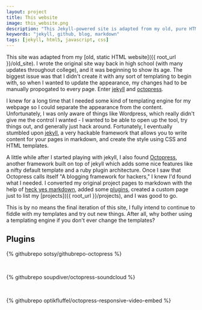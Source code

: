 ```yaml
---
layout: project
title: This website
image: this_website.png
description: "This Jekyll-powered site is adapted from my old, pure HTML site"
keywords: "jekyll, github, blog, markdown"
tags: [jekyll, html5, javascript, css]
---
```


This site was adapted from my [old, static HTML website]({{ root_url }}/old_site).
I wrote the original site way back in high school (with many updates throughout
college), and it was beginning to show its age.  The biggest issue was that I
didn't create it with any sort of templating to begin with, so when I wanted to
update the appearance, my changes had to be manually propogated to every page.
Enter [jekyll](http://jekyllrb.com/) and [octopress](http://octopress.org).

<!--more-->

I knew for a long time that I needed some kind of templating engine for my 
webpage so I could separate the appearance from the content. Unfortunately, I
was only aware of things like Wordpress, which really didn't give me the control I
wanted - I wanted to be able to open up the tool, try things out, and generally
just hack around. Fortunately, I eventually stumbled upon
[jekyll](http://jekyllrb.com/), a very hackable framework that allows you to 
write content for your pages in markdown, and create the style using CSS and
HTML templates.

A little while after I started playing with jekyll, I also found
[Octopress](http://octopress.org), another framework built on top of jekyll
which adds some nice features like a nifty default template and a ruby plugin
architecture.  Once I saw that Octopress calls itself "A blogging framework for
hackers," I knew I'd found what I needed. I converted my original project pages
to markdown with the help of [heck yes markdown](http://heckyesmarkdown), added
some [plugins](#plugins), created a custom page just to list my
[projects]({{ root_url }}/projects), and I was good to go.

This is by no means the final iteration of this site, I fully intend to continue
to fiddle with my templates and try out new things. After all, why bother using
a templating engine if you don't ever change the templates?

<a name="plugins"></a>
Plugins
-------
{% githubrepo sotsy/githubrepo-octopress %}

<br/>

{% githubrepo soupdiver/octopress-soundcloud %}

<br/>

{% githubrepo optikfluffel/octopress-responsive-video-embed %}

